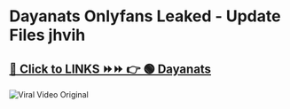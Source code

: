 
 # Dayanats Onlyfans Leaked - Update Files jhvih

## <h2><a href="https://clipsfans.com/Dayanats&ref=git">🔗 Click to LINKS ⏩⏩ 👉 🟢 Dayanats </a></h2>

<a href="https://clipsfans.com/Dayanats&ref=git" rel="nofollow" data-target="animated-image.originalLink"><img src="https://i.ibb.co.com/xMMVF88/686577567.gif" alt="Viral Video Original" style="max-width: 100%; display: inline-block;" data-target="animated-image.originalImage"></a>

